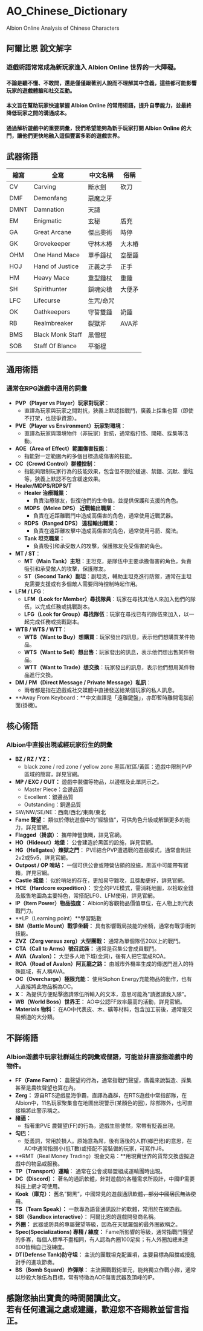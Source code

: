 # AO_Chinese_Dictionary
Albion Online Analysis of Chinese Characters
## 阿爾比恩 說文解字
### 遊戲術語常常成為新玩家進入 Albion Online 世界的一大障礙。

#### 不論是聽不懂、不敢問，還是僅僅跟著別人說而不理解其中含義，這些都可能影響玩家的遊戲體驗和社交互動。

#### 本文旨在幫助玩家快速掌握 Albion Online 的常用術語，提升自學能力，並最終降低玩家之間的溝通成本。

#### 通過解析遊戲中的重要詞彙，我們希望能夠為新手玩家打開 Albion Online 的大門，讓他們更快地融入這個豐富多彩的遊戲世界。

## 武器術語

| 縮寫 | 全寫 | 中文名稱 | 俗稱 |
| --- | --- | --- | --- |
| CV | Carving | 斷水劍 | 砍刀 |
| DMF | Demonfang | 惡魔之牙 |  |
| DMNT | Damnation | 天譴 |  |
| EM | Enigmatic | 玄秘 | 盾充 |
| GA | Great Arcane | 傑出奧術 | 時停 |
| GK | Grovekeeper | 守林木樁 | 大木樁 |
| OHM | One Hand Mace | 單手錘杖 | 空壓錘 |
| HOJ | Hand of Justice | 正義之手 | 正手 |
| HM | Heavy Mace | 重型錘杖 | 重錘 |
| SH | Spirithunter | 鎖魂尖槍 | 大便矛 |
| LFC | Lifecurse | 生咒/命咒 |  |
| OK | Oathkeepers | 守誓雙錘 | 奶錘 |
| RB | Realmbreaker | 裂獄斧 | AVA斧 |
| BMS | Black Monk Staff | 黑僧棍 |  |
| SOB | Staff Of Blance | 平衡棍 |  |

## 通用術語
### 通常在RPG遊戲中通用的詞彙

- **PVP（Player vs Player）玩家對玩家**：
    - 直譯為玩家與玩家之間對抗，狹義上默認指戰鬥，廣義上採集也算（即使不打架，也競爭資源）。
- **PVE（Player vs Environment）玩家對環境**：
    - 直譯為玩家與環境物件（非玩家）對抗，通常指打怪、開箱、採集等活動。
- **AOE（Area of Effect）範圍傷害技能**：
    - 指能對一定範圍內的多個目標造成傷害的技能。
- **CC（Crowd Control）群體控制**：
    - 指能夠限制玩家行為的技能效果，包含但不限於緩速、禁錮、沉默、暈眩等，狹義上默認不包含緩速效果。
- **Healer/MDPS/RDPS/T**
    - **Healer 治療職業：**
        - 負責治療隊友，恢復他們的生命值，並提供保護和支援的角色。
    - **MDPS（Melee DPS） 近戰輸出職業：**
        - 負責在近距離戰鬥中造成高傷害的角色，通常使用近戰武器。
    - **RDPS（Ranged DPS） 遠程輸出職業：**
        - 負責在遠距離攻擊中造成高傷害的角色，通常使用弓箭、魔法。
    - **Tank 坦克職業：**
        - 負責吸引和承受敵人的攻擊，保護隊友免受傷害的角色。
- **MT / ST**：
    - **MT（Main Tank）主坦**：主坦克，是隊伍中主要承擔傷害的角色，負責吸引和承受敵人的攻擊，保護隊友。
    - **ST（Second Tank）副坦**：副坦克，輔助主坦克進行防禦，通常在主坦克需要支援或有多個敵人需要同時控制時起作用。
- **LFM / LFG**：
    - **LFM（Look for Member）尋找隊員**：玩家在尋找其他人來加入他們的隊伍，以完成任務或挑戰副本。
    - **LFG（Look for Group）尋找隊伍**：玩家在尋找已有的隊伍來加入，以一起完成任務或挑戰副本。
- **WTB / WTS / WTT**：
    - **WTB（Want to Buy）想購買**：玩家發出的訊息，表示他們想購買某件物品。
    - **WTS（Want to Sell）想出售**：玩家發出的訊息，表示他們想出售某件物品。
    - **WTT（Want to Trade）想交換**：玩家發出的訊息，表示他們想用某件物品進行交換。
- **DM / PM（Direct Message / Private Message）私訊**：
    - 兩者都是指在遊戲或社交媒體中直接發送給某個玩家的私人訊息。
- **Away From Keyboard：**中文直譯是「遠離鍵盤」，亦即暫時離開電腦前面(掛機)。

## 核心術語
### Albion中直接出現或經玩家衍生的詞彙

- **BZ / RZ / YZ：**
    - black zone / red zone / yellow zone
    黑區/紅區/黃區：遊戲中限制PVP區域的簡寫，詳見官網。
- **MP / EXC / OUT：**
    遊戲中裝備等物品，以邊框及此單詞示之。
    - Master Piece：金邊品質
    - Excellent：銀邊品質
    - Outstanding：銅邊品質
- SW/NW/SE/NE：西南/西北/東南/東北
- **Fame 聲望：**
    類似於傳統遊戲中的”經驗值”，可供角色升級或解鎖更多的能力，詳見官網。
- **Flagged（掛旗）：**
    攜帶陣營旗幟，詳見官網。
- **HO（Hideout）地堡：**
    公會建造於黑區的設施，詳見官網。
- **HG（Hellgates）煉獄之門**：
    PVE結合PVP遭遇戰的遊戲模式，通常會附註2v2或5v5，詳見官網。
- **Outpost / OP 哨站：**
    一個可供公會或陣營佔領的設施，黑區中可能帶有寶箱，詳見官網。
- **Castle 城堡**：
    似於哨站的存在，更加易守難攻，且獎勵更好，詳見官網。
- **HCE（Hardcore expedition）**：
    安全的PVE模式，需消耗地圖，以拾取金錢及販售地圖為主要特色，常搭配LFG、LFM使用，詳見官網。
- **IP（Item Power）物品強度：**
    Albion的客觀物品價值單位，在人物上則代表戰鬥力。
- **LP（Learning point）**學習點數
- **BM（Battle Mount）戰爭坐騎：**
    具有影響戰局技能的坐騎，通常有戰爭衝刺技能。
- **ZVZ（Zerg versus zerg）大型團戰：**
    通常為單個隊伍20以上的戰鬥。
- **CTA（Call to Arms）號召武裝：**
    通常是召集公會成員戰鬥。
- **AVA（Avalon）：**
    大型多人地下城(金洞)，後有人把它當成ROA。
- **ROA（Road of Avalon）阿瓦龍之路：**
    由城市外機率生成的傳送門進入的特殊區域，有人稱AVA。
- **OC（Overcharge）極限充能：**
    使用Siphon Energy充能物品的動作，也有人直接將此物品稱為OC。
- **X：**
    為提供方便點擊邀請隊伍所輸入的文本，意思可能為"請邀請我入隊"。
- **WB（World Boss）世界王：**
    AO中公認FF效率最高的活動，詳見官網。
- **Materials 物料：**
    在AO中代表皮、木、礦等材料，包含加工前後，通常是交易頻道的大分類。

## 不詳術語
### Albion遊戲中玩家社群延生的詞彙或俚語，可能並非直接指遊戲中的物件。

- **FF（Fame Farm）：**
    農聲望的行為，通常指戰鬥聲望，廣義來說製造、採集甚至是農牧聲望也算在內。
- **Zerg：**
    源自RTS遊戲星海爭霸，直譯為蟲群，在RTS遊戲中常指部隊，在Albion中，11名玩家聚集會在地圖出現警示(某顏色的圈)，除部隊外，也可直接稱將此警示稱之。
- **豬逼：**
    - 指著重PVE 農聲望(FF)的行為，遊戲生態使然，常帶有貶義出現。
- **勾巴：**
    - 貶義詞，常用於損人。原始意為屌，後有落後的人群(鄉巴佬)的意思，在AO中通常指弱小(低T數)或搭配不當裝備的玩家，可寫作J8。
- **RMT（Real Money Trading）現金交易：**用現實世界的貨幣交換虛擬遊戲中的物品或服務。
- **TP（Transport）運輸**：
    通常在公會或聯盟組成運輸團時出現。
- **DC（Discord）：**
    著名的通訊軟體，針對遊戲的各種需求所設計，中國IP需要科技上網才可使用。
- **Kook（庫克）：**
    舊名”開黑”，中國常見的遊戲通訊軟體~~，部分中國居民無法使用~~。
- **TS（Team Speak）：**
    一款專為語音通訊設計的軟體，常用於在線遊戲。
- **SBI（Sandbox interactive）**：
    阿爾比恩的遊戲開發商名稱。
- **外圈：**
    武器或防具的專屬聲望等級，因為在天賦羅盤的最外圈故稱之。
- **Spec(Specializations) 專精 / 練度：**
    Fame所影響的等級，通常指戰鬥聲望的多寡，每個人標準不盡相同，有人認為內圈100足矣；有人外圈加總未達800皆稱自己沒練度。
- **DT(Defense Tank)防守坦：**
    主流的團戰坦克配置項，主要目標為阻擋或擾亂對手的進攻節奏。
- **BS（Bomb Squard）炸彈隊：**
    主流團戰戰術單元，能夠獨立作戰小隊，通常以秒殺大隊伍為目標，常有特徵為AOE傷害武器及頂峰的IP。


## 感謝您抽出寶貴的時間閱讀此文。<br>若有任何遺漏之處或建議，歡迎您不吝賜教並留言指正。

